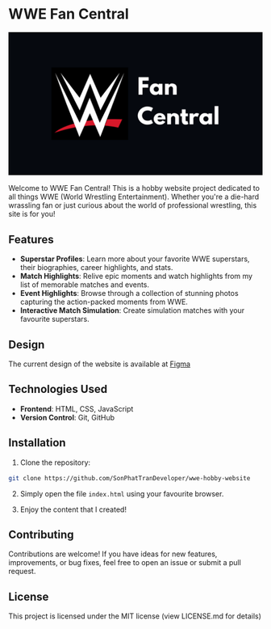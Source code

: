 # WWE Fan Central

![WWE Fan Central Logo](./assets/images/logo.png)

Welcome to WWE Fan Central! This is a hobby website project dedicated to all things WWE (World Wrestling Entertainment). Whether you're a die-hard wrassling fan or just curious about the world of professional wrestling, this site is for you!

## Features

- **Superstar Profiles**: Learn more about your favorite WWE superstars, their biographies, career highlights, and stats.
- **Match Highlights**: Relive epic moments and watch highlights from my list of memorable matches and events.
- **Event Highlights**: Browse through a collection of stunning photos capturing the action-packed moments from WWE.
- **Interactive Match Simulation**: Create simulation matches with your favourite superstars.

## Design
The current design of the website is available at [Figma](https://www.figma.com/file/kkDnaL0wMRuXp9w8RxyU3x/WWE-Fan-Central?type=design&node-id=0%3A1&mode=dev&t=uK5Ak08Znb7R9YBl-1)

## Technologies Used

- **Frontend**: HTML, CSS, JavaScript
- **Version Control**: Git, GitHub

## Installation

1. Clone the repository:

```bash
git clone https://github.com/SonPhatTranDeveloper/wwe-hobby-website
```

2. Simply open the file ```index.html``` using your favourite browser.

3. Enjoy the content that I created!

## Contributing
Contributions are welcome! If you have ideas for new features, improvements, or bug fixes, feel free to open an issue or submit a pull request. 

## License
This project is licensed under the MIT license (view LICENSE.md for details)